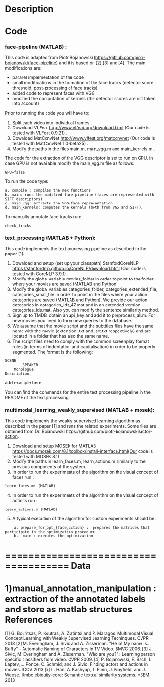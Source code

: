 Description
=====================================
Code
=====================================
### face-pipeline (MATLAB) :
This code is adapted from Piotr Bojanowski (https://github.com/piotr-bojanowski/face-pipeline) and it is based on [2],[3] and [4]. The main modifications are:

- parallel implementation of the code
- small modifications in the formation of the face tracks (detector score threshold, post-processing of face tracks)
- added code to represent faces with VGG
- modified the computation of kernels (the detector scores are not taken into account)

Prior to running the code you will have to:

1. Split each video into individual frames .
2. Download VLFeat http://www.vlfeat.org/download.html (Our code is tested with VLFeat 0.9.21) .
3. Download MatConvNet http://www.vlfeat.org/matconvnet (Our code is tested with MatConvNet 1.0-beta25) .
4. Modify the paths in the files main.m, main_vgg.m and main_kernels.m .

The code for the extraction of the VGG descriptor is set to run on GPU. In case GPU is not available modify the main_vgg.m file as follows:
```
GPU=false
```
To run the code type:
```
a. compile : compiles the mex functions
b. main: runs the modified face pipeline (faces are represented with SIFT descriptors)
c. main_vgg: extracts the VGG-face representation
d. main_kernels: computes the kernels (both from VGG and SIFT).
```

To manually annotate face tracks run:
```
check_tracks
```

### text_processing (MATLAB + Python):

This code implements the text processing pipeline as described in the paper [1].

1. Download and setup (set up your classpath) StanfordCoreNLP https://stanfordnlp.github.io/CoreNLP/download.html (Our code is tested with CoreNLP 3.9.1)
2. Modify the global variable movies_folder in order to point to the folder where your movies are saved (MATLAB and Python)
3. Modify the global variables categories_folder, categories_extended_file, categories_small_file in order to point in the files where your action categories are saved (MATLAB and Python). We provide our action categories in categories_ids_47.mat and in an extended version categories_ids.mat. Also you can modify the sentence similarity method.
4. Sign up to TMDB, obtain an api_key and add it to preprocess_all.m. For new movies you need to form new queries to the database.
5. We assume that the movie script and the subtitles files have the same name with the movie (extension .txt and .srt.txt respectively) and are located in a folder that has also the same name.
6. The script files need to comply with the common screenplay format rules (in terms of indentation and capitalisation) in order to be properly segmented. The format is the following:

```
SCENE
        SPEAKER
	Monologue
Description
```
add example here

You can find the commands for the entire text processing pipeline in the README of the text processing.

### multimodal_learning_weakly_supervised (MATLAB + mosek):

This code implements the weakly supervised learning algorithm as described in the paper [1] and runs the related experiments. Some files are obtained from Dr. Bojanowski https://github.com/piotr-bojanowski/actor-action.

1. Download and setup MOSEK for MATLAB https://docs.mosek.com/8.1/toolbox/install-interface.html(Our code is tested with MOSEK 8.1)
2. Modify the paths in learn_faces.m, learn_actions.m similarly to the previous components of the system.
3. In order to run the experiments of the algorithm on the visual concept of faces run :

```
learn_faces.m: (MATLAB)
```

4. In order to run the experiments of the algorithm on the visual concept of actions run :
```
learn_actions.m (MATLAB)
```

5. A typical execution of the algorithm for custom experiments should be:

```
	a. prepare_for_opt_{face,action} :	prepares the matrices that participate in the optimization procedure
	b.	main : executes the optimization
```

=====================================
Data
=====================================

1)manual_annotation_manipulation : extraction of the annotated labels and store as matlab structures
References
=====================================
[1] G. Bouritsas, P. Koutras, A. Zlatintsi and P. Maragos. Multimodal Visual Concept Learning with Weakly Supervised Learning Techinques. CVPR 2018
[2] M. Everingham, J. Sivic and A. Zisserman. "Hello! My name is... Buffy" - Automatic Naming of Characters in TV Video. BMVC 2006.
[3] J. Sivic, M. Everingham and A. Zisserman. "Who are you?" : Learning person specific classifiers from video. CVPR 2009.
[4] P. Bojanowski, F. Bach, I. Laptev, J. Ponce, C. Schmid, and J. Sivic. Finding actors and actions in movies. ICCV 2013
[5] L. Han, A. Kashyap, T. Finin, J. Mayfield, and J. Weese.
Umbc ebiquity-core: Semantic textual similarity systems. *SEM, 2013
